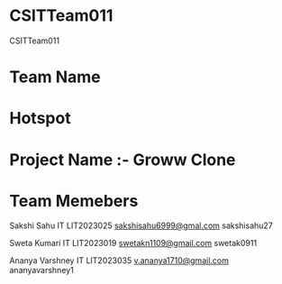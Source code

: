 # CSITTeam011
CSITTeam011
<h1>Team Name</h1>
<h1>Hotspot</h1>
<h1>Project Name :- Groww Clone</h1>
<h1>Team Memebers</h1>

Sakshi Sahu IT LIT2023025 <a href="mailto:sakshisahu6999@gmail.com">sakshisahu6999@gmal.com</a> sakshisahu27

Sweta Kumari IT LIT2023019 <a href="mailto:swetakn1109@gmail.com">swetakn1109@gmail.com</a>  swetak0911

Ananya Varshney IT LIT2023035 <a href="mailto:v.ananya1710@gmail.com">v.ananya1710@gmail.com</a>  ananyavarshney1